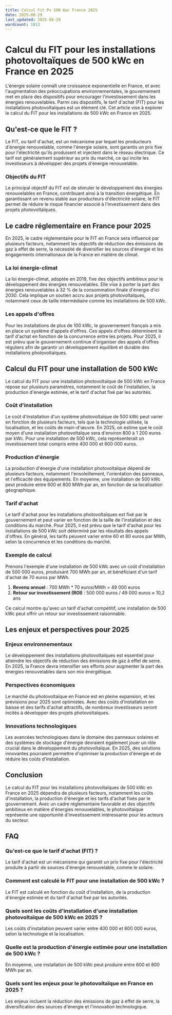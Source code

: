 ```yaml
---
title: Calcul Fit Pv 500 Kwc France 2025
date: 2025-08-29
last_updated: 2025-08-29
wordcount: 1013
---
```


# Calcul du FIT pour les installations photovoltaïques de 500 kWc en France en 2025

L'énergie solaire connaît une croissance exponentielle en France, et avec l'augmentation des préoccupations environnementales, le gouvernement met en place des dispositifs pour encourager l'investissement dans les énergies renouvelables. Parmi ces dispositifs, le tarif d'achat (FIT) pour les installations photovoltaïques est un élément clé. Cet article vise à explorer le calcul du FIT pour les installations de 500 kWc en France en 2025.

## Qu'est-ce que le FIT ?

Le FIT, ou tarif d'achat, est un mécanisme par lequel les producteurs d'énergie renouvelable, comme l'énergie solaire, sont garantis un prix fixe pour l'électricité qu'ils produisent et injectent dans le réseau électrique. Ce tarif est généralement supérieur au prix du marché, ce qui incite les investisseurs à développer des projets d'énergie renouvelable.

### Objectifs du FIT

Le principal objectif du FIT est de stimuler le développement des énergies renouvelables en France, contribuant ainsi à la transition énergétique. En garantissant un revenu stable aux producteurs d'électricité solaire, le FIT permet de réduire le risque financier associé à l'investissement dans des projets photovoltaïques.

## Le cadre réglementaire en France pour 2025

En 2025, le cadre réglementaire pour le FIT en France sera influencé par plusieurs facteurs, notamment les objectifs de réduction des émissions de gaz à effet de serre, la nécessité de diversifier les sources d'énergie et les engagements internationaux de la France en matière de climat.

### La loi énergie-climat

La loi énergie-climat, adoptée en 2019, fixe des objectifs ambitieux pour le développement des énergies renouvelables. Elle vise à porter la part des énergies renouvelables à 32 % de la consommation finale d'énergie d'ici 2030. Cela implique un soutien accru aux projets photovoltaïques, notamment ceux de taille intermédiaire comme les installations de 500 kWc.

### Les appels d'offres

Pour les installations de plus de 100 kWc, le gouvernement français a mis en place un système d'appels d'offres. Ces appels d'offres déterminent le tarif d'achat en fonction de la concurrence entre les projets. Pour 2025, il est prévu que le gouvernement continue d'organiser des appels d'offres réguliers afin de garantir un développement équilibré et durable des installations photovoltaïques.

## Calcul du FIT pour une installation de 500 kWc

Le calcul du FIT pour une installation photovoltaïque de 500 kWc en France repose sur plusieurs paramètres, notamment le coût de l'installation, la production d'énergie estimée, et le tarif d'achat fixé par les autorités.

### Coût d'installation

Le coût d'installation d'un système photovoltaïque de 500 kWc peut varier en fonction de plusieurs facteurs, tels que la technologie utilisée, la localisation, et les coûts de main-d'œuvre. En 2025, on estime que le coût moyen d'une installation photovoltaïque sera d'environ 800 à 1 200 euros par kWc. Pour une installation de 500 kWc, cela représenterait un investissement total compris entre 400 000 et 600 000 euros.

### Production d'énergie

La production d'énergie d'une installation photovoltaïque dépend de plusieurs facteurs, notamment l'ensoleillement, l'orientation des panneaux, et l'efficacité des équipements. En moyenne, une installation de 500 kWc peut produire entre 600 et 800 MWh par an, en fonction de sa localisation géographique. 

### Tarif d'achat

Le tarif d'achat pour les installations photovoltaïques est fixé par le gouvernement et peut varier en fonction de la taille de l'installation et des conditions du marché. Pour 2025, il est prévu que le tarif d'achat pour les installations de 500 kWc soit déterminé par les résultats des appels d'offres. En général, les tarifs peuvent varier entre 60 et 80 euros par MWh, selon la concurrence et les conditions du marché.

### Exemple de calcul

Prenons l'exemple d'une installation de 500 kWc avec un coût d'installation de 500 000 euros, produisant 700 MWh par an, et bénéficiant d'un tarif d'achat de 70 euros par MWh.

1. **Revenu annuel** : 700 MWh * 70 euros/MWh = 49 000 euros
2. **Retour sur investissement (ROI)** : 500 000 euros / 49 000 euros ≈ 10,2 ans

Ce calcul montre qu'avec un tarif d'achat compétitif, une installation de 500 kWc peut offrir un retour sur investissement raisonnable.

## Les enjeux et perspectives pour 2025

### Enjeux environnementaux

Le développement des installations photovoltaïques est essentiel pour atteindre les objectifs de réduction des émissions de gaz à effet de serre. En 2025, la France devra intensifier ses efforts pour augmenter la part des énergies renouvelables dans son mix énergétique.

### Perspectives économiques

Le marché du photovoltaïque en France est en pleine expansion, et les prévisions pour 2025 sont optimistes. Avec des coûts d'installation en baisse et des tarifs d'achat attractifs, de nombreux investisseurs seront incités à développer des projets photovoltaïques.

### Innovations technologiques

Les avancées technologiques dans le domaine des panneaux solaires et des systèmes de stockage d'énergie devraient également jouer un rôle crucial dans le développement du photovoltaïque. En 2025, des solutions innovantes pourraient permettre d'optimiser la production d'énergie et de réduire les coûts d'installation.

## Conclusion

Le calcul du FIT pour les installations photovoltaïques de 500 kWc en France en 2025 dépendra de plusieurs facteurs, notamment les coûts d'installation, la production d'énergie et les tarifs d'achat fixés par le gouvernement. Avec un cadre réglementaire favorable et des objectifs ambitieux en matière d'énergies renouvelables, le photovoltaïque représente une opportunité d'investissement intéressante pour les acteurs du secteur.

## FAQ

### Qu'est-ce que le tarif d'achat (FIT) ?

Le tarif d'achat est un mécanisme qui garantit un prix fixe pour l'électricité produite à partir de sources d'énergie renouvelable, comme le solaire.

### Comment est calculé le FIT pour une installation de 500 kWc ?

Le FIT est calculé en fonction du coût d'installation, de la production d'énergie estimée et du tarif d'achat fixé par les autorités.

### Quels sont les coûts d'installation d'une installation photovoltaïque de 500 kWc en 2025 ?

Les coûts d'installation peuvent varier entre 400 000 et 600 000 euros, selon la technologie et la localisation.

### Quelle est la production d'énergie estimée pour une installation de 500 kWc ?

En moyenne, une installation de 500 kWc peut produire entre 600 et 800 MWh par an.

### Quels sont les enjeux pour le photovoltaïque en France en 2025 ?

Les enjeux incluent la réduction des émissions de gaz à effet de serre, la diversification des sources d'énergie et l'innovation technologique.